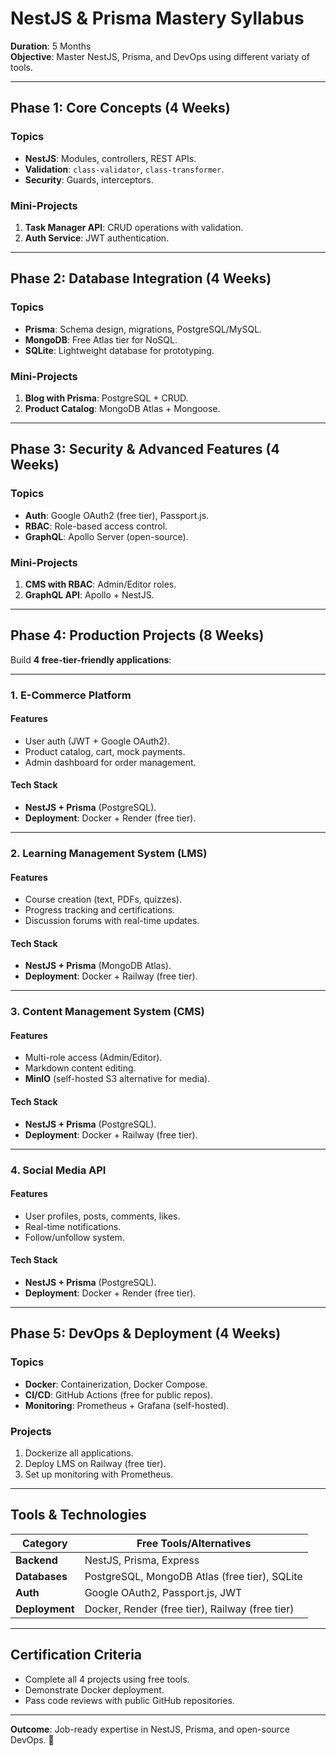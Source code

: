 # NestJS & Prisma Mastery Syllabus 
**Duration**: 5 Months  
**Objective**: Master NestJS, Prisma, and DevOps using different variaty of tools.  

---

## Phase 1: Core Concepts (4 Weeks)  
### **Topics**  
- **NestJS**: Modules, controllers, REST APIs.  
- **Validation**: `class-validator`, `class-transformer`.  
- **Security**: Guards, interceptors.  

### **Mini-Projects**  
1. **Task Manager API**: CRUD operations with validation.  
2. **Auth Service**: JWT authentication.  

---

## Phase 2: Database Integration (4 Weeks)  
### **Topics**  
- **Prisma**: Schema design, migrations, PostgreSQL/MySQL.  
- **MongoDB**: Free Atlas tier for NoSQL.  
- **SQLite**: Lightweight database for prototyping.  

### **Mini-Projects**  
1. **Blog with Prisma**: PostgreSQL + CRUD.  
2. **Product Catalog**: MongoDB Atlas + Mongoose.  

---

## Phase 3: Security & Advanced Features (4 Weeks)  
### **Topics**  
- **Auth**: Google OAuth2 (free tier), Passport.js.  
- **RBAC**: Role-based access control.  
- **GraphQL**: Apollo Server (open-source).  

### **Mini-Projects**  
1. **CMS with RBAC**: Admin/Editor roles.  
2. **GraphQL API**: Apollo + NestJS.  

---

## Phase 4: Production Projects (8 Weeks)  
Build **4 free-tier-friendly applications**:  

---

### **1. E-Commerce Platform**  
#### **Features**  
- User auth (JWT + Google OAuth2).  
- Product catalog, cart, mock payments.  
- Admin dashboard for order management.  

#### **Tech Stack**  
- **NestJS + Prisma** (PostgreSQL).  
- **Deployment**: Docker + Render (free tier).  

---

### **2. Learning Management System (LMS)**  
#### **Features**  
- Course creation (text, PDFs, quizzes).  
- Progress tracking and certifications.  
- Discussion forums with real-time updates.  

#### **Tech Stack**  
- **NestJS + Prisma** (MongoDB Atlas).  
- **Deployment**: Docker + Railway (free tier).  

---

### **3. Content Management System (CMS)**  
#### **Features**  
- Multi-role access (Admin/Editor).  
- Markdown content editing.  
- **MinIO** (self-hosted S3 alternative for media).  

#### **Tech Stack**  
- **NestJS + Prisma** (PostgreSQL).  
- **Deployment**: Docker + Railway (free tier).  

---

### **4. Social Media API**  
#### **Features**  
- User profiles, posts, comments, likes.  
- Real-time notifications.  
- Follow/unfollow system.  

#### **Tech Stack**  
- **NestJS + Prisma** (PostgreSQL).  
- **Deployment**: Docker + Render (free tier).  

---

## Phase 5: DevOps & Deployment (4 Weeks)  
### **Topics**  
- **Docker**: Containerization, Docker Compose.  
- **CI/CD**: GitHub Actions (free for public repos).  
- **Monitoring**: Prometheus + Grafana (self-hosted).  

### **Projects**  
1. Dockerize all applications.  
2. Deploy LMS on Railway (free tier).  
3. Set up monitoring with Prometheus.  

---

## Tools & Technologies  
| Category          | Free Tools/Alternatives                              |  
|--------------------|------------------------------------------------------|  
| **Backend**        | NestJS, Prisma, Express                              |  
| **Databases**      | PostgreSQL, MongoDB Atlas (free tier), SQLite        |  
| **Auth**           | Google OAuth2, Passport.js, JWT                      |  
| **Deployment**     | Docker, Render (free tier), Railway (free tier)      |  

---

## Certification Criteria  
- Complete all 4 projects using free tools.  
- Demonstrate Docker deployment.  
- Pass code reviews with public GitHub repositories.  

--- 

**Outcome**: Job-ready expertise in NestJS, Prisma, and open-source DevOps. 🚀  